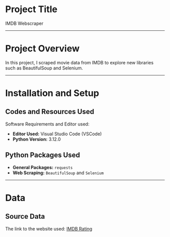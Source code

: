 # Project Title
IMDB Webscraper

***

# Project Overview
In this project, I scraped movie data from IMDB to explore new libraries such as BeautifulSoup and Selenium.

***

# Installation and Setup
## Codes and Resources Used
Software Requirements and Editor used:
- **Editor Used:**  Visual Studio Code (VSCode)
- **Python Version:** 3.12.0

## Python Packages Used
- **General Packages:** `requests`
- **Web Scraping:** `BeautifulSoup` and `Selenium`

***

# Data 
## Source Data
The link to the website used: [IMDB Rating](https://www.imdb.com/search/title/?sort=user_rating,asc&groups=top_1000&count=100)







